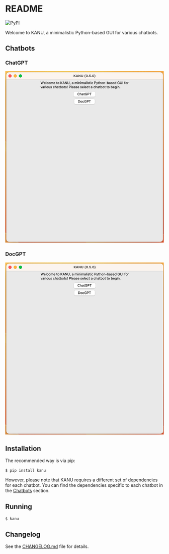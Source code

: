 # README

[![PyPI](https://badge.fury.io/py/kanu.svg)](https://badge.fury.io/py/kanu)

Welcome to KANU, a minimalistic Python-based GUI for various chatbots.

<a id="chatbots"></a>
## Chatbots

### ChatGPT

![Alt Text](https://raw.githubusercontent.com/sbslee/kanu/main/images/chatgpt.gif)

### DocGPT

![Alt Text](https://raw.githubusercontent.com/sbslee/kanu/main/images/docgpt.gif)

## Installation

The recommended way is via pip:

```
$ pip install kanu
```

However, please note that KANU requires a different set of dependencies for each chatbot. You can find the dependencies specific to each chatbot in the [Chatbots](#chatbots) section.

## Running

```
$ kanu
```

## Changelog

See the [CHANGELOG.md](https://github.com/sbslee/kanu/blob/main/CHANGELOG.md) file for details.